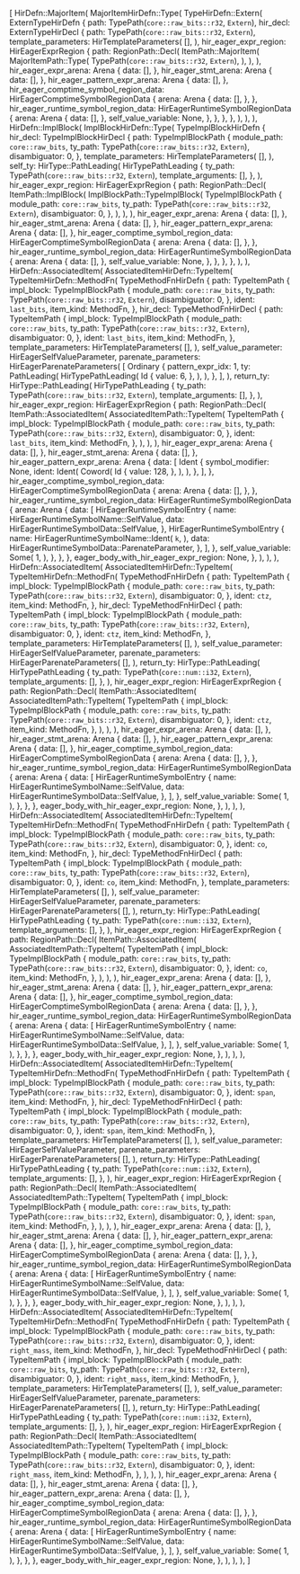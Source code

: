[
    HirDefn::MajorItem(
        MajorItemHirDefn::Type(
            TypeHirDefn::Extern(
                ExternTypeHirDefn {
                    path: TypePath(`core::raw_bits::r32`, `Extern`),
                    hir_decl: ExternTypeHirDecl {
                        path: TypePath(`core::raw_bits::r32`, `Extern`),
                        template_parameters: HirTemplateParameters(
                            [],
                        ),
                        hir_eager_expr_region: HirEagerExprRegion {
                            path: RegionPath::Decl(
                                ItemPath::MajorItem(
                                    MajorItemPath::Type(
                                        TypePath(`core::raw_bits::r32`, `Extern`),
                                    ),
                                ),
                            ),
                            hir_eager_expr_arena: Arena {
                                data: [],
                            },
                            hir_eager_stmt_arena: Arena {
                                data: [],
                            },
                            hir_eager_pattern_expr_arena: Arena {
                                data: [],
                            },
                            hir_eager_comptime_symbol_region_data: HirEagerComptimeSymbolRegionData {
                                arena: Arena {
                                    data: [],
                                },
                            },
                            hir_eager_runtime_symbol_region_data: HirEagerRuntimeSymbolRegionData {
                                arena: Arena {
                                    data: [],
                                },
                                self_value_variable: None,
                            },
                        },
                    },
                },
            ),
        ),
    ),
    HirDefn::ImplBlock(
        ImplBlockHirDefn::Type(
            TypeImplBlockHirDefn {
                hir_decl: TypeImplBlockHirDecl {
                    path: TypeImplBlockPath {
                        module_path: `core::raw_bits`,
                        ty_path: TypePath(`core::raw_bits::r32`, `Extern`),
                        disambiguator: 0,
                    },
                    template_parameters: HirTemplateParameters(
                        [],
                    ),
                    self_ty: HirType::PathLeading(
                        HirTypePathLeading {
                            ty_path: TypePath(`core::raw_bits::r32`, `Extern`),
                            template_arguments: [],
                        },
                    ),
                    hir_eager_expr_region: HirEagerExprRegion {
                        path: RegionPath::Decl(
                            ItemPath::ImplBlock(
                                ImplBlockPath::TypeImplBlock(
                                    TypeImplBlockPath {
                                        module_path: `core::raw_bits`,
                                        ty_path: TypePath(`core::raw_bits::r32`, `Extern`),
                                        disambiguator: 0,
                                    },
                                ),
                            ),
                        ),
                        hir_eager_expr_arena: Arena {
                            data: [],
                        },
                        hir_eager_stmt_arena: Arena {
                            data: [],
                        },
                        hir_eager_pattern_expr_arena: Arena {
                            data: [],
                        },
                        hir_eager_comptime_symbol_region_data: HirEagerComptimeSymbolRegionData {
                            arena: Arena {
                                data: [],
                            },
                        },
                        hir_eager_runtime_symbol_region_data: HirEagerRuntimeSymbolRegionData {
                            arena: Arena {
                                data: [],
                            },
                            self_value_variable: None,
                        },
                    },
                },
            },
        ),
    ),
    HirDefn::AssociatedItem(
        AssociatedItemHirDefn::TypeItem(
            TypeItemHirDefn::MethodFn(
                TypeMethodFnHirDefn {
                    path: TypeItemPath {
                        impl_block: TypeImplBlockPath {
                            module_path: `core::raw_bits`,
                            ty_path: TypePath(`core::raw_bits::r32`, `Extern`),
                            disambiguator: 0,
                        },
                        ident: `last_bits`,
                        item_kind: MethodFn,
                    },
                    hir_decl: TypeMethodFnHirDecl {
                        path: TypeItemPath {
                            impl_block: TypeImplBlockPath {
                                module_path: `core::raw_bits`,
                                ty_path: TypePath(`core::raw_bits::r32`, `Extern`),
                                disambiguator: 0,
                            },
                            ident: `last_bits`,
                            item_kind: MethodFn,
                        },
                        template_parameters: HirTemplateParameters(
                            [],
                        ),
                        self_value_parameter: HirEagerSelfValueParameter,
                        parenate_parameters: HirEagerParenateParameters(
                            [
                                Ordinary {
                                    pattern_expr_idx: 1,
                                    ty: PathLeading(
                                        HirTypePathLeading(
                                            Id {
                                                value: 6,
                                            },
                                        ),
                                    ),
                                },
                            ],
                        ),
                        return_ty: HirType::PathLeading(
                            HirTypePathLeading {
                                ty_path: TypePath(`core::raw_bits::r32`, `Extern`),
                                template_arguments: [],
                            },
                        ),
                        hir_eager_expr_region: HirEagerExprRegion {
                            path: RegionPath::Decl(
                                ItemPath::AssociatedItem(
                                    AssociatedItemPath::TypeItem(
                                        TypeItemPath {
                                            impl_block: TypeImplBlockPath {
                                                module_path: `core::raw_bits`,
                                                ty_path: TypePath(`core::raw_bits::r32`, `Extern`),
                                                disambiguator: 0,
                                            },
                                            ident: `last_bits`,
                                            item_kind: MethodFn,
                                        },
                                    ),
                                ),
                            ),
                            hir_eager_expr_arena: Arena {
                                data: [],
                            },
                            hir_eager_stmt_arena: Arena {
                                data: [],
                            },
                            hir_eager_pattern_expr_arena: Arena {
                                data: [
                                    Ident {
                                        symbol_modifier: None,
                                        ident: Ident(
                                            Coword(
                                                Id {
                                                    value: 128,
                                                },
                                            ),
                                        ),
                                    },
                                ],
                            },
                            hir_eager_comptime_symbol_region_data: HirEagerComptimeSymbolRegionData {
                                arena: Arena {
                                    data: [],
                                },
                            },
                            hir_eager_runtime_symbol_region_data: HirEagerRuntimeSymbolRegionData {
                                arena: Arena {
                                    data: [
                                        HirEagerRuntimeSymbolEntry {
                                            name: HirEagerRuntimeSymbolName::SelfValue,
                                            data: HirEagerRuntimeSymbolData::SelfValue,
                                        },
                                        HirEagerRuntimeSymbolEntry {
                                            name: HirEagerRuntimeSymbolName::Ident(
                                                `k`,
                                            ),
                                            data: HirEagerRuntimeSymbolData::ParenateParameter,
                                        },
                                    ],
                                },
                                self_value_variable: Some(
                                    1,
                                ),
                            },
                        },
                    },
                    eager_body_with_hir_eager_expr_region: None,
                },
            ),
        ),
    ),
    HirDefn::AssociatedItem(
        AssociatedItemHirDefn::TypeItem(
            TypeItemHirDefn::MethodFn(
                TypeMethodFnHirDefn {
                    path: TypeItemPath {
                        impl_block: TypeImplBlockPath {
                            module_path: `core::raw_bits`,
                            ty_path: TypePath(`core::raw_bits::r32`, `Extern`),
                            disambiguator: 0,
                        },
                        ident: `ctz`,
                        item_kind: MethodFn,
                    },
                    hir_decl: TypeMethodFnHirDecl {
                        path: TypeItemPath {
                            impl_block: TypeImplBlockPath {
                                module_path: `core::raw_bits`,
                                ty_path: TypePath(`core::raw_bits::r32`, `Extern`),
                                disambiguator: 0,
                            },
                            ident: `ctz`,
                            item_kind: MethodFn,
                        },
                        template_parameters: HirTemplateParameters(
                            [],
                        ),
                        self_value_parameter: HirEagerSelfValueParameter,
                        parenate_parameters: HirEagerParenateParameters(
                            [],
                        ),
                        return_ty: HirType::PathLeading(
                            HirTypePathLeading {
                                ty_path: TypePath(`core::num::i32`, `Extern`),
                                template_arguments: [],
                            },
                        ),
                        hir_eager_expr_region: HirEagerExprRegion {
                            path: RegionPath::Decl(
                                ItemPath::AssociatedItem(
                                    AssociatedItemPath::TypeItem(
                                        TypeItemPath {
                                            impl_block: TypeImplBlockPath {
                                                module_path: `core::raw_bits`,
                                                ty_path: TypePath(`core::raw_bits::r32`, `Extern`),
                                                disambiguator: 0,
                                            },
                                            ident: `ctz`,
                                            item_kind: MethodFn,
                                        },
                                    ),
                                ),
                            ),
                            hir_eager_expr_arena: Arena {
                                data: [],
                            },
                            hir_eager_stmt_arena: Arena {
                                data: [],
                            },
                            hir_eager_pattern_expr_arena: Arena {
                                data: [],
                            },
                            hir_eager_comptime_symbol_region_data: HirEagerComptimeSymbolRegionData {
                                arena: Arena {
                                    data: [],
                                },
                            },
                            hir_eager_runtime_symbol_region_data: HirEagerRuntimeSymbolRegionData {
                                arena: Arena {
                                    data: [
                                        HirEagerRuntimeSymbolEntry {
                                            name: HirEagerRuntimeSymbolName::SelfValue,
                                            data: HirEagerRuntimeSymbolData::SelfValue,
                                        },
                                    ],
                                },
                                self_value_variable: Some(
                                    1,
                                ),
                            },
                        },
                    },
                    eager_body_with_hir_eager_expr_region: None,
                },
            ),
        ),
    ),
    HirDefn::AssociatedItem(
        AssociatedItemHirDefn::TypeItem(
            TypeItemHirDefn::MethodFn(
                TypeMethodFnHirDefn {
                    path: TypeItemPath {
                        impl_block: TypeImplBlockPath {
                            module_path: `core::raw_bits`,
                            ty_path: TypePath(`core::raw_bits::r32`, `Extern`),
                            disambiguator: 0,
                        },
                        ident: `co`,
                        item_kind: MethodFn,
                    },
                    hir_decl: TypeMethodFnHirDecl {
                        path: TypeItemPath {
                            impl_block: TypeImplBlockPath {
                                module_path: `core::raw_bits`,
                                ty_path: TypePath(`core::raw_bits::r32`, `Extern`),
                                disambiguator: 0,
                            },
                            ident: `co`,
                            item_kind: MethodFn,
                        },
                        template_parameters: HirTemplateParameters(
                            [],
                        ),
                        self_value_parameter: HirEagerSelfValueParameter,
                        parenate_parameters: HirEagerParenateParameters(
                            [],
                        ),
                        return_ty: HirType::PathLeading(
                            HirTypePathLeading {
                                ty_path: TypePath(`core::num::i32`, `Extern`),
                                template_arguments: [],
                            },
                        ),
                        hir_eager_expr_region: HirEagerExprRegion {
                            path: RegionPath::Decl(
                                ItemPath::AssociatedItem(
                                    AssociatedItemPath::TypeItem(
                                        TypeItemPath {
                                            impl_block: TypeImplBlockPath {
                                                module_path: `core::raw_bits`,
                                                ty_path: TypePath(`core::raw_bits::r32`, `Extern`),
                                                disambiguator: 0,
                                            },
                                            ident: `co`,
                                            item_kind: MethodFn,
                                        },
                                    ),
                                ),
                            ),
                            hir_eager_expr_arena: Arena {
                                data: [],
                            },
                            hir_eager_stmt_arena: Arena {
                                data: [],
                            },
                            hir_eager_pattern_expr_arena: Arena {
                                data: [],
                            },
                            hir_eager_comptime_symbol_region_data: HirEagerComptimeSymbolRegionData {
                                arena: Arena {
                                    data: [],
                                },
                            },
                            hir_eager_runtime_symbol_region_data: HirEagerRuntimeSymbolRegionData {
                                arena: Arena {
                                    data: [
                                        HirEagerRuntimeSymbolEntry {
                                            name: HirEagerRuntimeSymbolName::SelfValue,
                                            data: HirEagerRuntimeSymbolData::SelfValue,
                                        },
                                    ],
                                },
                                self_value_variable: Some(
                                    1,
                                ),
                            },
                        },
                    },
                    eager_body_with_hir_eager_expr_region: None,
                },
            ),
        ),
    ),
    HirDefn::AssociatedItem(
        AssociatedItemHirDefn::TypeItem(
            TypeItemHirDefn::MethodFn(
                TypeMethodFnHirDefn {
                    path: TypeItemPath {
                        impl_block: TypeImplBlockPath {
                            module_path: `core::raw_bits`,
                            ty_path: TypePath(`core::raw_bits::r32`, `Extern`),
                            disambiguator: 0,
                        },
                        ident: `span`,
                        item_kind: MethodFn,
                    },
                    hir_decl: TypeMethodFnHirDecl {
                        path: TypeItemPath {
                            impl_block: TypeImplBlockPath {
                                module_path: `core::raw_bits`,
                                ty_path: TypePath(`core::raw_bits::r32`, `Extern`),
                                disambiguator: 0,
                            },
                            ident: `span`,
                            item_kind: MethodFn,
                        },
                        template_parameters: HirTemplateParameters(
                            [],
                        ),
                        self_value_parameter: HirEagerSelfValueParameter,
                        parenate_parameters: HirEagerParenateParameters(
                            [],
                        ),
                        return_ty: HirType::PathLeading(
                            HirTypePathLeading {
                                ty_path: TypePath(`core::num::i32`, `Extern`),
                                template_arguments: [],
                            },
                        ),
                        hir_eager_expr_region: HirEagerExprRegion {
                            path: RegionPath::Decl(
                                ItemPath::AssociatedItem(
                                    AssociatedItemPath::TypeItem(
                                        TypeItemPath {
                                            impl_block: TypeImplBlockPath {
                                                module_path: `core::raw_bits`,
                                                ty_path: TypePath(`core::raw_bits::r32`, `Extern`),
                                                disambiguator: 0,
                                            },
                                            ident: `span`,
                                            item_kind: MethodFn,
                                        },
                                    ),
                                ),
                            ),
                            hir_eager_expr_arena: Arena {
                                data: [],
                            },
                            hir_eager_stmt_arena: Arena {
                                data: [],
                            },
                            hir_eager_pattern_expr_arena: Arena {
                                data: [],
                            },
                            hir_eager_comptime_symbol_region_data: HirEagerComptimeSymbolRegionData {
                                arena: Arena {
                                    data: [],
                                },
                            },
                            hir_eager_runtime_symbol_region_data: HirEagerRuntimeSymbolRegionData {
                                arena: Arena {
                                    data: [
                                        HirEagerRuntimeSymbolEntry {
                                            name: HirEagerRuntimeSymbolName::SelfValue,
                                            data: HirEagerRuntimeSymbolData::SelfValue,
                                        },
                                    ],
                                },
                                self_value_variable: Some(
                                    1,
                                ),
                            },
                        },
                    },
                    eager_body_with_hir_eager_expr_region: None,
                },
            ),
        ),
    ),
    HirDefn::AssociatedItem(
        AssociatedItemHirDefn::TypeItem(
            TypeItemHirDefn::MethodFn(
                TypeMethodFnHirDefn {
                    path: TypeItemPath {
                        impl_block: TypeImplBlockPath {
                            module_path: `core::raw_bits`,
                            ty_path: TypePath(`core::raw_bits::r32`, `Extern`),
                            disambiguator: 0,
                        },
                        ident: `right_mass`,
                        item_kind: MethodFn,
                    },
                    hir_decl: TypeMethodFnHirDecl {
                        path: TypeItemPath {
                            impl_block: TypeImplBlockPath {
                                module_path: `core::raw_bits`,
                                ty_path: TypePath(`core::raw_bits::r32`, `Extern`),
                                disambiguator: 0,
                            },
                            ident: `right_mass`,
                            item_kind: MethodFn,
                        },
                        template_parameters: HirTemplateParameters(
                            [],
                        ),
                        self_value_parameter: HirEagerSelfValueParameter,
                        parenate_parameters: HirEagerParenateParameters(
                            [],
                        ),
                        return_ty: HirType::PathLeading(
                            HirTypePathLeading {
                                ty_path: TypePath(`core::num::i32`, `Extern`),
                                template_arguments: [],
                            },
                        ),
                        hir_eager_expr_region: HirEagerExprRegion {
                            path: RegionPath::Decl(
                                ItemPath::AssociatedItem(
                                    AssociatedItemPath::TypeItem(
                                        TypeItemPath {
                                            impl_block: TypeImplBlockPath {
                                                module_path: `core::raw_bits`,
                                                ty_path: TypePath(`core::raw_bits::r32`, `Extern`),
                                                disambiguator: 0,
                                            },
                                            ident: `right_mass`,
                                            item_kind: MethodFn,
                                        },
                                    ),
                                ),
                            ),
                            hir_eager_expr_arena: Arena {
                                data: [],
                            },
                            hir_eager_stmt_arena: Arena {
                                data: [],
                            },
                            hir_eager_pattern_expr_arena: Arena {
                                data: [],
                            },
                            hir_eager_comptime_symbol_region_data: HirEagerComptimeSymbolRegionData {
                                arena: Arena {
                                    data: [],
                                },
                            },
                            hir_eager_runtime_symbol_region_data: HirEagerRuntimeSymbolRegionData {
                                arena: Arena {
                                    data: [
                                        HirEagerRuntimeSymbolEntry {
                                            name: HirEagerRuntimeSymbolName::SelfValue,
                                            data: HirEagerRuntimeSymbolData::SelfValue,
                                        },
                                    ],
                                },
                                self_value_variable: Some(
                                    1,
                                ),
                            },
                        },
                    },
                    eager_body_with_hir_eager_expr_region: None,
                },
            ),
        ),
    ),
]